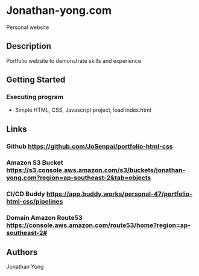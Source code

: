 # Jonathan-yong.com

Personal website

## Description

Portfolio website to demonstrate skills and experience
## Getting Started

### Executing program

* Simple HTML, CSS, Javascript project, load index.html

## Links
### Github https://github.com/JoSenpai/portfolio-html-css
### Amazon S3 Bucket https://s3.console.aws.amazon.com/s3/buckets/jonathan-yong.com?region=ap-southeast-2&tab=objects
### CI/CD Buddy https://app.buddy.works/personal-47/portfolio-html-css/pipelines
### Domain Amazon Route53 https://console.aws.amazon.com/route53/home?region=ap-southeast-2#

## Authors

Jonathan Yong